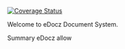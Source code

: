 [![Coverage Status](https://coveralls.io/repos/github/Ewanjiru/document-management-system/badge.svg?branch=develop)](https://coveralls.io/github/Ewanjiru/document-management-system?branch=develop)

Welcome to eDocz Document System.

Summary
eDocz allow 